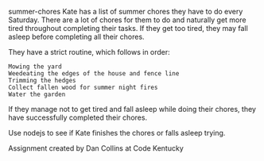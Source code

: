 summer-chores
Kate has a list of summer chores they have to do every Saturday. There are a lot of chores for them to do and naturally get more tired throughout completing their tasks. If they get too tired, they may fall asleep before completing all their chores.

They have a strict routine, which follows in order:

    Mowing the yard
    Weedeating the edges of the house and fence line
    Trimming the hedges
    Collect fallen wood for summer night fires
    Water the garden

If they manage not to get tired and fall asleep while doing their chores, they have successfully completed their chores. 

Use nodejs to see if Kate finishes the chores or falls asleep trying.  

Assignment created by Dan Collins at Code Kentucky
